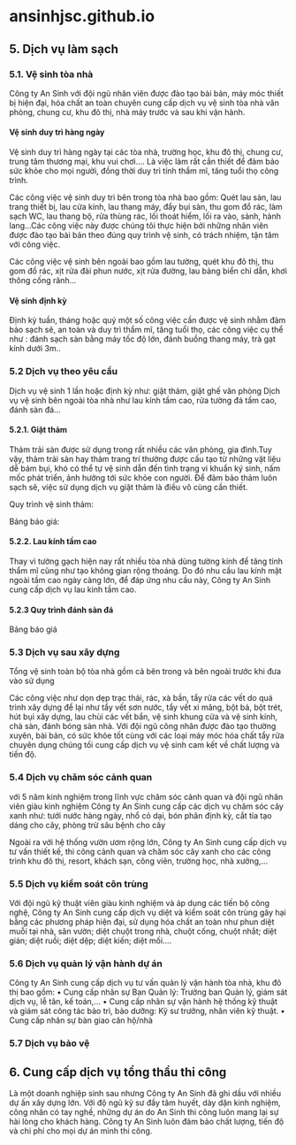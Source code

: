 # ansinhjsc.github.io

## 5. Dịch vụ làm sạch

### 5.1. Vệ sinh tòa nhà

Công ty An Sinh với đội ngũ nhân viên được đào tạo bài bản, máy móc thiết bị hiện đại, hóa chất an toàn chuyên cung cấp dịch vụ vệ sinh tòa nhà văn phòng, chung cư, khu đô thị, nhà máy trước và sau khi vận hành.

#### Vệ sinh duy trì hàng ngày
Vệ sinh duy trì hàng ngày tại các tòa nhà, trường học, khu đô thị, chung cư, trung tâm thương mại, khu vui chơi…. Là việc làm rất cần thiết để đảm bảo sức khỏe cho mọi người, đồng thời duy trì tính thẩm mĩ, tăng tuổi thọ công trình.

Các công việc vệ sinh duy trì bên trong tòa nhà bao gồm: Quét lau sàn, lau trang thiết bị, lau cửa kính, lau thang máy, đẩy bụi sàn, thu gom đổ rác, làm sạch WC, lau thang bộ, rửa thùng rác, lối thoát hiểm, lối ra vào, sảnh, hành lang…Các công việc này được chúng tôi thực hiện bởi những nhân viên được đào tạo bài bản theo đúng quy trình vệ sinh, có trách nhiệm, tận tâm với công việc.

Các công việc vệ sinh bên ngoài bao gồm lau tường, quét khu đô thị, thu gom đổ rác, xịt rửa đài phun nước, xịt rửa đường, lau bảng biển chỉ dẫn, khơi thông cống rãnh…

#### Vệ sinh định kỳ
Định kỳ tuần, tháng hoặc quý một số công việc cần được vệ sinh nhằm đảm bảo sạch sẽ, an toàn và duy trì thẩm mĩ, tăng tuổi thọ, các công việc cụ thể như : đánh sạch sàn bằng máy tốc độ lớn,  đánh buồng thang máy, trà gạt kính dưới 3m..


### 5.2 Dịch vụ theo yêu cầu
Dịch vụ vệ sinh 1 lần hoặc định kỳ như: giặt thảm, giặt ghế văn phòng
Dịch vụ vệ sinh bên ngoài tòa nhà như lau kính tầm cao,  rửa tường đá tầm cao, đánh sàn đá…

#### 5.2.1. Giặt thảm

Thảm trải sàn được sử dụng trong rất nhiều các văn phòng, gia đình.Tuy vậy, thảm trải sàn hay thảm trang trí thường được cấu tạo từ những vật liệu dễ bám bụi, khó có thể tự vệ sinh dẫn đến tình trạng vi khuẩn ký sinh, nấm mốc phát triển, ảnh hưởng tới sức khỏe con người. Để đảm bảo thảm luôn sạch sẽ, việc sử dụng dịch vụ giặt thảm là điều vô cùng cần thiết.

Quy trình vệ sinh thảm:

Bảng báo giá:

#### 5.2.2. Lau kính tầm cao
Thay vì tường gạch hiện nay rất nhiều tòa nhà dùng tường kính để tăng tính thẩm mĩ cũng như tạo không gian rộng thoáng. Do đó nhu cầu lau kính mặt ngoài tầm cao ngày càng lớn, để đáp ứng nhu cầu này, Công ty An Sinh cung cấp dịch vụ lau kinh tầm cao.

#### 5.2.3 Quy trình đánh sàn đá

Bảng báo giá


### 5.3 Dịch vụ sau xây dựng

Tổng vệ sinh toàn bộ tòa nhà gồm cả bên trong và bên ngoài trước khi đưa vào sử dụng

Các công việc như dọn dẹp trạc thải, rác, xà bần, tẩy rửa các vết do quá trình xây dựng để lại như tẩy vết sơn nước, tẩy vết xi măng, bột bả, bột trét, hút bụi xây dựng, lau chùi các vết bẩn, vệ sinh khung cửa và vệ sinh kính, chà sàn, đánh bóng sàn nhà. Với đội ngũ công nhân được đào tạo thường xuyên, bài bản, có sức khỏe tốt cùng với các loại máy móc hóa chất tẩy rửa chuyên dụng chúng tối cung cấp dịch vụ vệ sinh cam kết về chất lượng và tiến độ.


### 5.4 Dịch vụ chăm sóc cảnh quan

với 5 năm kinh nghiệm trong lĩnh vực chăm sóc cảnh quan và đội ngũ nhân viên giàu kinh nghiệm Công ty An Sinh cung cấp các dịch vụ chăm sóc cây xanh như: tưới nước hàng ngày, nhổ cỏ dại, bón phân định kỳ, cắt tỉa tạo dáng cho cây, phòng trừ sâu bệnh cho cây

Ngoài ra với hệ thống vườn ươm rộng lớn, Công ty An Sinh cung cấp dịch vụ tư vấn thiết kế, thi công cảnh quan và chăm sóc cây xanh cho các công trình khu đô thị, resort, khách sạn, công viên, trường học, nhà xưởng,...


### 5.5 Dịch vụ kiểm soát côn trùng

Với đội ngũ kỹ thuật viên giàu kinh nghiệm và áp dụng các tiến bộ công nghệ, Công ty An Sinh cung cấp dịch vụ diệt và kiểm soát côn trùng gây hại bằng các phương pháp hiện đại, sử dụng hóa chất an toàn như phun diệt muỗi tại nhà, sân vườn; diệt chuột trong nhà, chuột cống, chuột nhắt; diệt gián; diệt ruồi; diệt dệp; diệt kiến; diệt mối….


### 5.6 Dịch vụ quản lý vận hành dự án

Công ty An Sinh cung cấp dịch vụ tư vấn quản lý vận hành tòa nhà, khu đô thị bao gồm:
• Cung cấp nhân sự Ban Quản lý: Trưởng ban Quản lý, giám sát dịch vụ, lễ tân, kế toán,…
• Cung cấp nhân sự vận hành hệ thống kỹ thuật và giám sát công tác bảo trì, bảo dưỡng: Kỹ sư trưởng, nhân viên kỹ thuật.
• Cung cấp nhân sự bàn giao căn hộ/nhà


### 5.7 Dịch vụ bảo vệ


## 6. Cung cấp dịch vụ tổng thầu thi công

Là một doanh nghiệp sinh sau nhưng Công ty An Sinh đã ghi dầu với nhiều dự ấn xây dựng lớn. Với độ ngũ kỹ sư đầy tâm huyết, dày dặn kinh nghiệm, công nhân có tay nghề, những dự án do An Sinh thi công luôn mang lại sự hài lòng cho khách hàng. Công ty An Sinh luôn đảm bảo chất lượng, tiến độ và chi phí cho mọi dự án mình thi công.